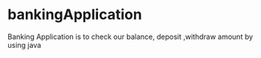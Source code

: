 # bankingApplication
Banking Application is to check our balance, deposit ,withdraw amount by using java
